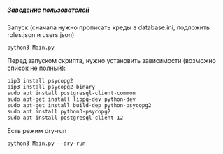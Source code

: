 ##### Заведение пользователей

Запуск (сначала нужно прописать креды в database.ini, подложить roles.json и users.json)
```shell
python3 Main.py
```

Перед запуском скрипта, нужно установить зависимости (возможно список не полный):
```shell
pip3 install psycopg2
pip3 install psycopg2-binary
sudo apt install postgresql-client-common
sudo apt-get install libpq-dev python-dev
sudo apt-get install build-dep python-psycopg2
sudo apt install python3-psycopg2
sudo apt install postgresql-client-12
```

Есть режим dry-run
```shell
python3 Main.py --dry-run
```